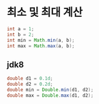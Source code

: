 # 최소 및 최대 계산

```java
int a = 1;
int b = 2;
int min = Math.min(a, b);
int max = Math.max(a, b);
```

## jdk8

```java
double d1 = 0.1d;
double d2 = 0.2d;
double min = Double.min(d1, d2);
double max = Double.max(d1, d2);
```